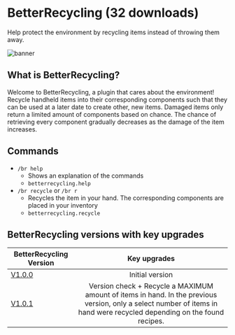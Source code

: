# BetterRecycling (32 downloads)
Help protect the environment by recycling items instead of throwing them away.

![banner](https://user-images.githubusercontent.com/37398740/123597719-f9a07780-d7f3-11eb-853b-beb087aba863.jpg)
## What is BetterRecycling?
Welcome to BetterRecycling, a plugin that cares about the environment! Recycle handheld items into their corresponding components such that they can be used at a later date to create other, new items. Damaged items only return a limited amount of components based on chance. The chance of retrieving every component gradually decreases as the damage of the item increases.

## Commands
- `/br help`
  - Shows an explanation of the commands
  - `betterrecycling.help`
- `/br recycle` or `/br r`
  - Recycles the item in your hand. The corresponding components are placed in your inventory
  - `betterrecycling.recycle`

## BetterRecycling versions with key upgrades
| BetterRecycling Version        | Key upgrades           | 
| ------------- |:-------------:| 
| [V1.0.0](https://github.com/BetterPluginsSpigot/BetterRecycling/tree/v1.0.0)    | Initial version | 
| [V1.0.1](https://github.com/BetterPluginsSpigot/BetterRecycling/tree/v1.0.1)    | Version check + Recycle a MAXIMUM amount of items in hand. In the previous version, only a select number of items in hand were recycled depending on the found recipes. | 

